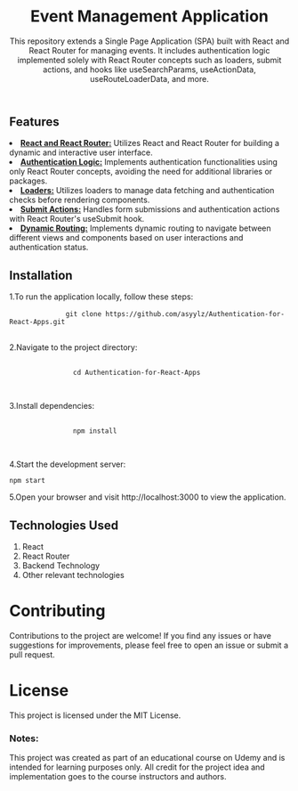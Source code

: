 <body>
    <header>
        <h1>Event Management Application</h1>
        <p>This repository extends a Single Page Application (SPA) built with React and React Router for managing
            events. It includes authentication logic implemented solely with React Router concepts such as loaders,
            submit actions, and hooks like useSearchParams, useActionData, useRouteLoaderData, and more. </p>
    </header>
    <section>
        <h1>Features</h1>
        <li><u><b>React and React Router:</b></u> Utilizes React and React Router for building a dynamic and interactive
            user interface.</li>
        <li><u><b>Authentication Logic:</b></u> Implements authentication functionalities using only React Router
            concepts, avoiding the need for additional libraries or packages.</li>
        <li><u><b>Loaders:</b></u> Utilizes loaders to manage data fetching and authentication checks before rendering
            components.</li>
        <li><u><b>Submit Actions:</b></u> Handles form submissions and authentication actions with React Router's
            useSubmit hook.</li>
        <li><u><b>Dynamic Routing:</b></u> Implements dynamic routing to navigate between different views and components
            based on user interactions and authentication status.</li>
    </section>
    <section>
        <h1>Installation</h1>
        <p>1.To run the application locally, follow these steps:</p>
        <pre>
            <code>git clone https://github.com/asyylz/Authentication-for-React-Apps.git</code>
        </pre>
        <p>2.Navigate to the project directory:</p>
        <pre>
            <code>
                cd Authentication-for-React-Apps
            </code>
        </pre>
        3.Install dependencies:
        <pre>
            <code>
                npm install
            </code>
        </pre>
        4.Start the development server:
        <pre><code>npm start</code></pre>
        5.Open your browser and visit http://localhost:3000 to view the application.
    </section>
    <section>
        <h1>Technologies Used</h1>
        <ol>
            <li>React</li>
            <li>React Router</li>
            <li>Backend Technology</li>
            <li>Other relevant technologies</li>
        </ol>
    </section>
    <footer>
        <h1>Contributing</h1>
        <p>Contributions to the project are welcome! If you find any issues or have suggestions for improvements, please
            feel free to open an issue or submit a pull request.</p>
        <h1>License</h1>
        <p>This project is licensed under the MIT License.</p>
        <strong>
            <h3>Notes:</h3>
        </strong>
        This project was created as part of an educational course on Udemy and is intended for learning purposes only.
        All credit for the project idea and implementation goes to the course instructors and authors.
    </footer>

</body>